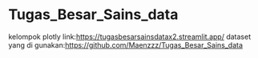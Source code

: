 # Tugas_Besar_Sains_data
kelompok plotly link:https://tugasbesarsainsdatax2.streamlit.app/
dataset yang di gunakan:https://github.com/Maenzzz/Tugas_Besar_Sains_data
